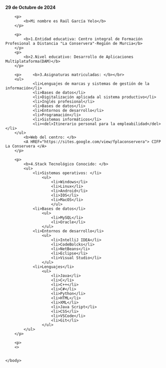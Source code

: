<html>
	<head>
		<title>1860755 1º commit </title>
	</head>
	<body>
		<p>
			<b>29 de Octubre de 2024</b>
		</p>

		<p>
			<b>Mi nombre es Raúl García Yelo</b>
		</p>

		<p>
			<b>1.Entidad educativa: Centro integral de Formación Profesional a Distancia "La Conservera"-Región de Murcia</b>
		</p>
		<p>
			<b>2.Nivel educativo: Desarrollo de Aplicaciones Multiplataforma(DAM)</b>
		</p>

		<p> 	<b>3.Asignaturas matriculadas: </b></br>
		<ul>
				<li>Lenguajes de marcas y sistemas de gestión de la información</li>
				<li>Bases de datos</li>
				<li>Digitalización aplicada al sistema productivo</li>
				<li>Inglés profesional</li>
				<li>Bases de datos</li>
				<li>Entornos de desarrollo</li>
				<li>Programación</li>
				<li>Sistemas informáticos</li>
				<li><del>Itinerario personal para la empleabilidad</del></li>
		</ul>
			<b>Web del centro: </b>
			<A HREF="https://sites.google.com/view/fplaconservera"> CIFP La Conservera </A>
		</p>

		<p>	
			<b>4.Stack Tecnológico Conocido: </b>
			<ul>
				<li>Sistemas operativos: </li>
					<ul>
						<li>Windows</li>
						<li>Linux</li>
						<li>Android</li>
						<li>IOS</li>
						<li>MacOS</li>
						</ul>
				<li>Bases de datos</li>
					<ul>
						<li>MySQL</li>
						<li>Oracle</li>
					</ul>
				<li>Entornos de desarrollo</li>
					<ul>
						<li>IntelliJ IDEA</li>
						<li>CodeBolcks</li>
						<li>NetBeans</li>
						<li>Eclipse</li>
						<li>Visual Studio</li>
					</ul>
				<li>Lenguajes</li>
					<ul>
						<li>Java</li>
						<li>C</li>
						<li>C++</li>
						<li>C#</li>
						<li>Python</li>
						<li>HTML</li>
						<li>XML</li>
						<li>Java Script</li>
						<li>CSS</li>
						<li>VSCode</li>
						<li>Git</li>
					</ul>
			</ul>
		</p>

		<p>
		<>


	</body>
</html>